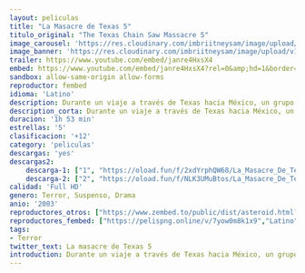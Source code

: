 ```yaml
---
layout: peliculas
title: "La Masacre de Texas 5"
titulo_original: "The Texas Chain Saw Massacre 5"
image_carousel: 'https://res.cloudinary.com/imbriitneysam/image/upload/v1546116151/TEXAS5-POSTER-min.jpg'
image_banner: 'https://res.cloudinary.com/imbriitneysam/image/upload/v1546116152/TEXAS5-BANNER-min.jpg'
trailer: https://www.youtube.com/embed/janre4HxsX4
embed: https://www.youtube.com/embed/janre4HxsX4?rel=0&amp;hd=1&border=0&wmode=opaque&enablejsapi=1&modestbranding=1&controls=1&showinfo=1
sandbox: allow-same-origin allow-forms
reproductor: fembed
idioma: 'Latino'
description: Durante un viaje a través de Texas hacia México, un grupo de jóvenes recogen a una autoestopista llena de sangre que dice haber sido atacada y ser la única superviviente de una masacre sucedida la noche anterior en una casa cercana...Remake del clásico de terror de Tobe Hooper de 1974, de mismo título.
description_corta: Durante un viaje a través de Texas hacia México, un grupo de jóvenes recogen a una autoestopista llena de sangre que dice haber sido atacada y ser la única superviviente de una masacre sucedida la noche anterior en una casa.
duracion: '1h 53 min'
estrellas: '5'
clasificacion: '+12'
category: 'peliculas'
descargas: 'yes'
descargas2:
    descarga-1: ["1", "https://oload.fun/f/2xdYrphQW68/La_Masacre_De_Texas_%282003%29_Brrip.720.lat.mp4", "https://www.google.com/s2/favicons?domain=openload.co","OpenLoad","https://res.cloudinary.com/imbriitneysam/image/upload/v1541473684/mexico.png", "Latino", "Full HD"]
    descarga-2: ["2", "https://oload.fun/f/NLK3UMuBtos/La_Masacre_De_Texas_%282003%29_Brrip.720.lat.mp4", "https://www.google.com/s2/favicons?domain=openload.co","OpenLoad","https://res.cloudinary.com/imbriitneysam/image/upload/v1541473684/mexico.png", "Latino", "Full HD"]
calidad: 'Full HD'
genero: Terror, Suspenso, Drama
anio: '2003'
reproductores_otros: ["https://www.zembed.to/public/dist/asteroid.html?id=5c4f99c3787a6423643e45595686fab9&title=The%20Texas%20Chainsaw%20Massacre","Latino","https://movcloud.net/embed/gi-8NOdVeWQL","Latino"]
reproductores_fembed: ["https://pelispng.online/v/7yow0m8k1x9","Latino"]
tags:
- Terror
twitter_text: La masacre de Texas 5
introduction: Durante un viaje a través de Texas hacia México, un grupo de jóvenes recogen a una autoestopista llena de sangre que dice haber sido atacada y ser la única superviviente de una masacre sucedida la noche anterior en una casa...
---
```



 







